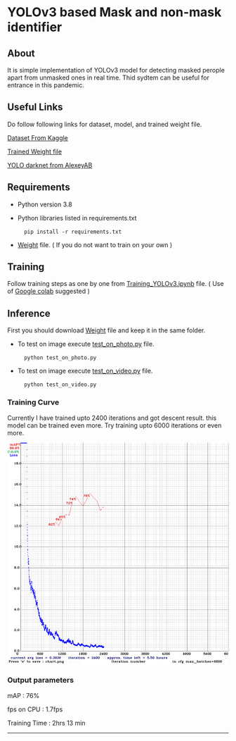 # YOLOv3 based Mask and non-mask identifier

## About

It is simple implementation of YOLOv3 model for detecting masked perople apart from unmasked ones in real time. Thid sydtem can be useful for entrance in this pandemic.

## Useful Links

Do follow following links for dataset, model, and trained weight file.

[Dataset From Kaggle](https://www.kaggle.com/datasets/crained/wearingmaskc19)

[Trained Weight file](https://drive.google.com/file/d/1-H_DIlCpxvlFSbZKabNWZlG1ebniHzFH/view?usp=sharing)

[YOLO darknet from AlexeyAB](https://github.com/AlexeyAB/darknet)

## Requirements

- Python version 3.8

- Python libraries listed in requirements.txt

        pip install -r requirements.txt

- [Weight](https://drive.google.com/file/d/1-H_DIlCpxvlFSbZKabNWZlG1ebniHzFH/view?usp=sharing) file. ( If you do not want to train on your own )

## Training

Follow training steps as one by one from [Training_YOLOv3.ipynb](https://github.com/JNPN7/face-mask-detection-YOLOv3/blob/master/Training_YOLOv3.ipynb) file. ( Use of [Google colab](https://colab.research.google.com/) suggested )

## Inference

First you should download [Weight](https://drive.google.com/file/d/1-H_DIlCpxvlFSbZKabNWZlG1ebniHzFH/view?usp=sharing) file and keep it in the same folder.

- To test on image execute [test_on_photo.py](https://github.com/JNPN7/face-mask-detection-YOLOv3/blob/master/test_on_photo.py) file.

        python test_on_photo.py

- To test on image execute [test_on_video.py](https://github.com/JNPN7/face-mask-detection-YOLOv3/blob/master/test_on_video.py) file.

        python test_on_video.py

### Training Curve

Currently I have trained upto 2400 iterations and got descent result. this model can be trained even more. Try training upto 6000 iterations or even more.

![Training Curve](https://github.com/JNPN7/face-mask-detection-YOLOv3/blob/master/images/chart_yolov3.png)

### Output parameters  

mAP : 76%

fps on CPU : 1.7fps

Training Time : 2hrs 13 min

---
